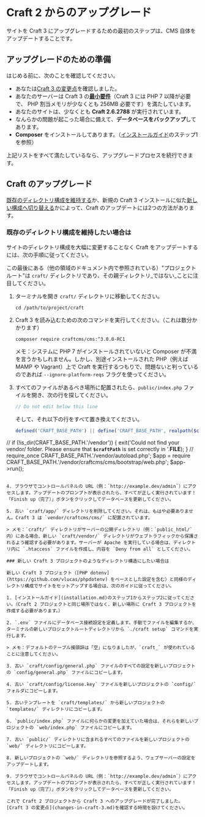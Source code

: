 # Craft 2 からのアップグレード

サイトを Craft 3 にアップグレードするための最初のステップは、CMS 自体をアップデートすることです。

## アップグレードのための準備

はじめる前に、次のことを確認してください。

- あなたは[Craft 3 の変更点](changes-in-craft-3.md)を確認しました。
- あなたのサーバーは Craft 3 の[**最小要件**](requirements.md)（Craft 3 には PHP 7 以降が必要で、 PHP 割当メモリが少なくとも 256MB 必要です）を満たしています。
- あなたのサイトは、少なくとも **Craft 2.6.2788** が実行されています。
- なんらかの問題が起こった場合に備えて、**データベースをバックアップ**してあります。
- **Composer** をインストールしてあります。（[インストールガイド](installation.md)のステップ1を参照）

上記リストをすべて満たしているなら、アップグレードプロセスを続行できます。

## Craft のアップグレード

[既存のディレクトリ構成を維持する](#if-you-want-to-keep-your-current-directory-structure)か、新規の Craft 3 インストールに似た[新しい構成へ切り替える](#if-you-want-your-directory-structure-to-resemble-a-new-craft-3-project)かによって、Craft のアップデートには2つの方法があります。

### 既存のディレクトリ構成を維持したい場合は

サイトのディレクトリ構成を大幅に変更することなく Craft をアップデートするには、次の手順に従ってください。

この最後にある（他の領域のドキュメント内で参照されている）"プロジェクトルート"は `craft/` ディレクトリであり、その親ディレクトリ_ではない_ことに注目してください。

1. ターミナルを開き `craft/` ディレクトリに移動してください。

       cd /path/to/project/craft

2. Craft 3 を読み込むための次のコマンドを実行してください。（これは数分かかります）

       composer require craftcms/cms:^3.0.0-RC1

   メモ：システムに PHP 7 がインストールされていないと Composer が不満を言うかもしれません。しかし、別途インストールされた PHP（例えば MAMP や Vagrant）上で Craft を実行するつもりで、問題ないと判っているのであれば `--ignore-platform-reqs` フラグを使ってください。

3. すべてのファイルがあるべき場所に配置されたら、`public/index.php` ファイルを開き、次の行を探してください。

   ```php
   // Do not edit below this line
   ```

   そして、それ以下の行をすべて置き換えてください。

   ```php
   defined('CRAFT_BASE_PATH') || define('CRAFT_BASE_PATH', realpath($craftPath));
//
if (!is_dir(CRAFT_BASE_PATH.'/vendor')) {
 exit('Could not find your vendor/ folder. Please ensure that <strong><code>$craftPath</code></strong> is set correctly in '.__FILE__);
}
//
require_once CRAFT_BASE_PATH.'/vendor/autoload.php';
$app = require CRAFT_BASE_PATH.'/vendor/craftcms/cms/bootstrap/web.php';
$app->run();
   ```

4. ブラウザでコントロールパネルの URL（例：`http://example.dev/admin`）にアクセスします。アップデートのプロンプトが表示されたら、すべてが正しく実行されています！「Finish up（完了）」ボタンをクリックしてデータベースを更新してください。

5. 古い `craft/app/` ディレクトリを削除してください。それは、もはや必要ありません。Craft 3 は `vendor/craftcms/cms/` に配置されています。

> メモ：`craft/` ディレクトリがサーバーの公開ディレクトリ（例：`public_html/` 内）にある場合、新しい `craft/vendor/` ディレクトリがウェブトラフィックから保護されるよう確認する必要があります。サーバーが Apache を実行している場合は、ディレクトリ内に `.htaccess` ファイルを作成し、内容を `Deny from all` としてください。

### 新しい Craft 3 プロジェクトのようなディレクトリ構造にしたい場合は

新しい Craft 3 プロジェクト（[PHP dotenv](https://github.com/vlucas/phpdotenv) をベースとした設定を含む）と同様のディレクトリ構成でサイトをセットアップする場合は、次のガイドに従ってください。

1. [インストールガイド](installation.md)のステップ1からステップ2に従ってください。（Craft 2 プロジェクトと同じ場所ではなく、新しい場所に Craft 3 プロジェクトを作成する必要があります。）

2. `.env` ファイルにデータベース接続設定を定義します。手動でファイルを編集するか、ターミナルの新しいプロジェクトルートディレクトリから `./craft setup` コマンドを実行します。

> メモ：デフォルトのテーブル接頭辞は「空」になりましたが、`craft_` が使われていることに注意してください。

3. 古い `craft/config/general.php` ファイルのすべての設定を新しいプロジェクトの `config/general.php` ファイルにコピーします。

4. 古い `craft/config/license.key` ファイルを新しいプロジェクトの `config/` フォルダにコピーします。

5. 古いテンプレートを `craft/templates/` から新しいプロジェクトの `templates/` ディレクトリにコピーします。

6. `public/index.php` ファイルに何らかの変更を加えていた場合は、それらを新しいプロジェクトの `web/index.php` ファイルにコピーします。

7. 古い `public/` ディレクトリに含まれるすべてのファイルを新しいプロジェクトの `web/` ディレクトリにコピーします。

8. 新しいプロジェクトの `web/` ディレクトリを参照するよう、ウェブサーバーの設定をアップデートします。

9. ブラウザでコントロールパネルの URL（例：`http://example.dev/admin`）にアクセスします。アップデートのプロンプトが表示されたら、すべてが正しく実行されています！「Finish up（完了）」ボタンをクリックしてデータベースを更新してください。

これで Craft 2 プロジェクトから Craft 3 へのアップグレードが完了しました。[Craft 3 の変更点](changes-in-craft-3.md)を確認する時間を設けてください。

